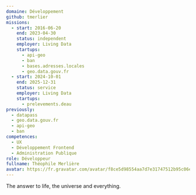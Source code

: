```yaml
---
domaine: Développement
github: tmerlier
missions:
  - start: 2016-06-20
    end: 2023-04-30
    status: independent
    employer: Living Data
    startups:
      - api-geo
      - ban
      - bases.adresses.locales
      - geo.data.gouv.fr
  - start: 2024-10-01
    end: 2025-12-31
    status: service
    employer: Living Data
    startups:
      - prelevements.deau
previously:
  - datapass
  - geo.data.gouv.fr
  - api-geo
  - ban
competences:
  - UX
  - Développement Frontend
  - Administration Publique
role: Développeur
fullname: Théophile Merlière
avatar: https://fr.gravatar.com/avatar/f8ce5d98554aa7d7e31747512b95c06e?size=512
---
```

The answer to life, the universe and everything.
